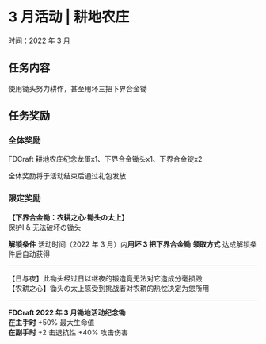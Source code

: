 # 3 月活动 | 耕地农庄

时间：2022 年 3 月

## 任务内容

使用锄头努力耕作，甚至用坏三把下界合金锄

## 任务奖励

### 全体奖励

FDCraft 耕地农庄纪念龙蛋x1、下界合金锄头x1、下界合金锭x2

全体奖励将于活动结束后通过礼包发放  

### 限定奖励

**【下界合金锄：农耕之心·锄头の太上】**  
保护I & 无法破坏の锄头

**解锁条件** 活动时间（2022 年 3 月）内**用坏 3 把下界合金锄**
**领取方式** 达成解锁条件后自动获得

---

【日与夜】此锄头经过日以继夜的锻造竟无法对它造成分毫损毁  
【农耕之心】锄头の太上感受到挑战者对农耕的热忱决定为您所用  

---

**FDCraft 2022 年 3 月锄地活动纪念锄**  
**在主手时** +50% 最大生命值  
**在副手时** +2 击退抗性 +40% 攻击伤害
